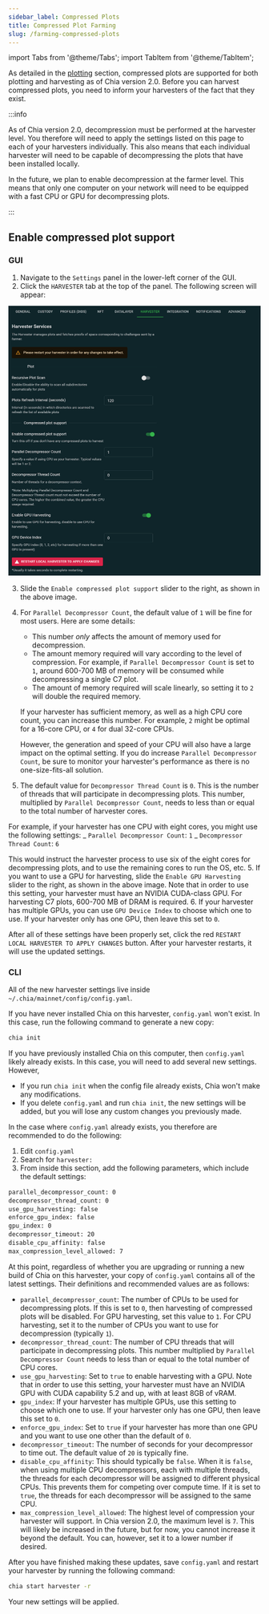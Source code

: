 ```yaml
---
sidebar_label: Compressed Plots
title: Compressed Plot Farming
slug: /farming-compressed-plots
---
```


import Tabs from '@theme/Tabs';
import TabItem from '@theme/TabItem';

As detailed in the [plotting](/plotting-basics) section, compressed plots are supported for both plotting and harvesting as of Chia version 2.0. Before you can harvest compressed plots, you need to inform your harvesters of the fact that they exist.

:::info

As of Chia version 2.0, decompression must be performed at the harvester level. You therefore will need to apply the settings listed on this page to each of your harvesters individually. This also means that each individual harvester will need to be capable of decompressing the plots that have been installed locally.

In the future, we plan to enable decompression at the farmer level. This means that only one computer on your network will need to be equipped with a fast CPU or GPU for decompressing plots.

:::

## Enable compressed plot support

### GUI

1. Navigate to the `Settings` panel in the lower-left corner of the GUI.
2. Click the `HARVESTER` tab at the top of the panel. The following screen will appear:

  <div style={{ textAlign: 'left' }}>
    <img src="/img/compressed-farming/01.png" alt="Enable compressed farming" />
  </div>

3. Slide the `Enable compressed plot support` slider to the right, as shown in the above image.
4. For `Parallel Decompressor Count`, the default value of `1` will be fine for most users. Here are some details:

   - This number _only_ affects the amount of memory used for decompression.
   - The amount memory required will vary according to the level of compression. For example, if `Parallel Decompressor Count` is set to `1`, around 600-700 MB of memory will be consumed while decompressing a single C7 plot.
   - The amount of memory required will scale linearly, so setting it to `2` will double the required memory.

   If your harvester has sufficient memory, as well as a high CPU core count, you can increase this number. For example, `2` might be optimal for a 16-core CPU, or `4` for dual 32-core CPUs.

   However, the generation and speed of your CPU will also have a large impact on the optimal setting. If you do increase `Parallel Decompressor Count`, be sure to monitor your harvester's performance as there is no one-size-fits-all solution.

5. The default value for `Decompressor Thread Count` is `0`. This is the number of threads that will participate in decompressing plots. This number, multiplied by `Parallel Decompressor Count`, needs to less than or equal to the total number of harvester cores.

For example, if your harvester has one CPU with eight cores, you might use the following settings: _ `Parallel Decompressor Count`: `1` _ `Decompressor Thread Count`: `6`

This would instruct the harvester process to use six of the eight cores for decompressing plots, and to use the remaining cores to run the OS, etc. 5. If you want to use a GPU for harvesting, slide the `Enable GPU Harvesting` slider to the right, as shown in the above image. Note that in order to use this setting, your harvester must have an NVIDIA CUDA-class GPU. For harvesting C7 plots, 600-700 MB of DRAM is required. 6. If your harvester has multiple GPUs, you can use `GPU Device Index` to choose which one to use. If your harvester only has one GPU, then leave this set to `0`.

After all of these settings have been properly set, click the red `RESTART LOCAL HARVESTER TO APPLY CHANGES` button. After your harvester restarts, it will use the updated settings.

### CLI

All of the new harvester settings live inside `~/.chia/mainnet/config/config.yaml`.

If you have never installed Chia on this harvester, `config.yaml` won't exist. In this case, run the following command to generate a new copy:

```bash
chia init
```

If you have previously installed Chia on this computer, then `config.yaml` likely already exists. In this case, you will need to add several new settings. However,

- If you run `chia init` when the config file already exists, Chia won't make any modifications.
- If you delete `config.yaml` and run `chia init`, the new settings will be added, but you will lose any custom changes you previously made.

In the case where `config.yaml` already exists, you therefore are recommended to do the following:

1. Edit `config.yaml`
2. Search for `harvester:`
3. From inside this section, add the following parameters, which include the default settings:

```bash
parallel_decompressor_count: 0
decompressor_thread_count: 0
use_gpu_harvesting: false
enforce_gpu_index: false
gpu_index: 0
decompressor_timeout: 20
disable_cpu_affinity: false
max_compression_level_allowed: 7
```

At this point, regardless of whether you are upgrading or running a new build of Chia on this harvester, your copy of `config.yaml` contains all of the latest settings. Their definitions and recommended values are as follows:

- `parallel_decompressor_count`: The number of CPUs to be used for decompressing plots. If this is set to `0`, then harvesting of compressed plots will be disabled. For GPU harvesting, set this value to `1`. For CPU harvesting, set it to the number of CPUs you want to use for decompression (typically `1`).
- `decompressor_thread_count`: The number of CPU threads that will participate in decompressing plots. This number multiplied by `Parallel Decompressor Count` needs to less than or equal to the total number of CPU cores.
- `use_gpu_harvesting`: Set to `true` to enable harvesting with a GPU. Note that in order to use this setting, your harvester must have an NVIDIA GPU with CUDA capability 5.2 and up, with at least 8GB of vRAM.
- `gpu_index`: If your harvester has multiple GPUs, use this setting to choose which one to use. If your harvester only has one GPU, then leave this set to `0`.
- `enforce_gpu_index`: Set to `true` if your harvester has more than one GPU and you want to use one other than the default of `0`.
- `decompressor_timeout`: The number of seconds for your decompressor to time out. The default value of `20` is typically fine.
- `disable_cpu_affinity`: This should typically be `false`. When it is `false`, when using multiple CPU decompressors, each with multiple threads, the threads for each decompressor will be assigned to different physical CPUs. This prevents them for competing over compute time. If it is set to `true`, the threads for each decompressor will be assigned to the same CPU.
- `max_compression_level_allowed`: The highest level of compression your harvester will support. In Chia version 2.0, the maximum level is `7`. This will likely be increased in the future, but for now, you cannot increase it beyond the default. You can, however, set it to a lower number if desired.

After you have finished making these updates, save `config.yaml` and restart your harvester by running the following command:

```bash
chia start harvester -r
```

Your new settings will be applied.
